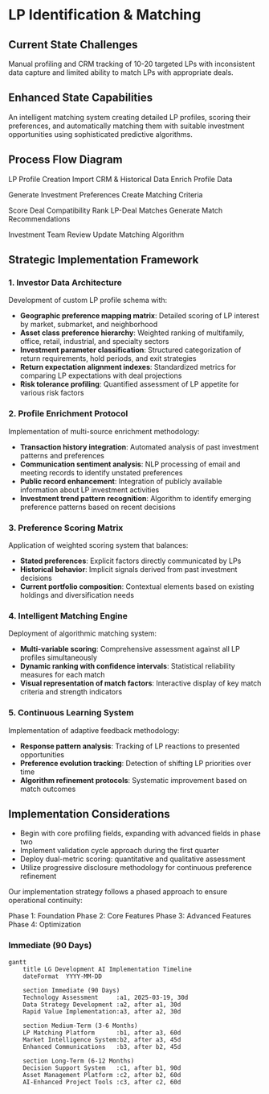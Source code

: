 # LP Identification & Matching

## Current State Challenges

Manual profiling and CRM tracking of 10-20 targeted LPs with inconsistent data capture and limited ability to match LPs with appropriate deals.

## Enhanced State Capabilities

An intelligent matching system creating detailed LP profiles, scoring their preferences, and automatically matching them with suitable investment opportunities using sophisticated predictive algorithms.

## Process Flow Diagram

<FlowChart :width="900" :height="700">
  <!-- Data Collection Phase -->
  <FlowNode x="400" y="50" type="primary" highlight>LP Profile Creation</FlowNode>
  <FlowNode x="400" y="150" type="secondary">Import CRM & Historical Data</FlowNode>
  <FlowNode x="400" y="250" type="secondary">Enrich Profile Data</FlowNode>
  
  <!-- ML Processing Phase -->
  <FlowNode x="200" y="350" type="accent">Generate Investment Preferences</FlowNode>
  <FlowNode x="600" y="350" type="accent">Create Matching Criteria</FlowNode>
  
  <!-- Deal Matching Phase -->
  <FlowNode x="200" y="450" type="secondary">Score Deal Compatibility</FlowNode>
  <FlowNode x="400" y="450" type="secondary">Rank LP-Deal Matches</FlowNode>
  <FlowNode x="600" y="450" type="secondary">Generate Match Recommendations</FlowNode>
  
  <!-- Team Review Phase -->
  <FlowNode x="400" y="550" type="secondary">Investment Team Review</FlowNode>
  <FlowNode x="400" y="650" type="accent">Update Matching Algorithm</FlowNode>
  
  <!-- Connectors -->
  <!-- Data Collection Flow -->
  <FlowConnector :from="{ x: 400, y: 100 }" :to="{ x: 400, y: 150 }" markerId="arrowhead" />
  <FlowConnector :from="{ x: 400, y: 200 }" :to="{ x: 400, y: 250 }" markerId="arrowhead" />
  <FlowConnector :from="{ x: 400, y: 300 }" :to="{ x: 200, y: 350 }" markerId="arrowhead" />
  <FlowConnector :from="{ x: 400, y: 300 }" :to="{ x: 600, y: 350 }" markerId="arrowhead" />

  <!-- ML to Deal Matching Flow -->
  <FlowConnector :from="{ x: 200, y: 400 }" :to="{ x: 200, y: 450 }" markerId="arrowhead" />
  <FlowConnector :from="{ x: 600, y: 400 }" :to="{ x: 600, y: 450 }" markerId="arrowhead" />
  <FlowConnector :from="{ x: 200, y: 500 }" :to="{ x: 400, y: 450 }" markerId="arrowhead" />
  <FlowConnector :from="{ x: 600, y: 500 }" :to="{ x: 400, y: 450 }" markerId="arrowhead" />

  <!-- Review Flow -->
  <FlowConnector :from="{ x: 400, y: 500 }" :to="{ x: 400, y: 550 }" markerId="arrowhead" />
  <FlowConnector :from="{ x: 400, y: 600 }" :to="{ x: 400, y: 650 }" markerId="arrowhead" />

  <!-- Feedback Loop -->
  <FlowConnector :from="{ x: 400, y: 700 }" :to="{ x: 100, y: 350 }" markerId="arrowhead" />
</FlowChart>


## Strategic Implementation Framework

### 1. Investor Data Architecture

Development of custom LP profile schema with:

- **Geographic preference mapping matrix**: Detailed scoring of LP interest by market, submarket, and neighborhood
- **Asset class preference hierarchy**: Weighted ranking of multifamily, office, retail, industrial, and specialty sectors
- **Investment parameter classification**: Structured categorization of return requirements, hold periods, and exit strategies
- **Return expectation alignment indexes**: Standardized metrics for comparing LP expectations with deal projections
- **Risk tolerance profiling**: Quantified assessment of LP appetite for various risk factors

### 2. Profile Enrichment Protocol

Implementation of multi-source enrichment methodology:

- **Transaction history integration**: Automated analysis of past investment patterns and preferences
- **Communication sentiment analysis**: NLP processing of email and meeting records to identify unstated preferences
- **Public record enhancement**: Integration of publicly available information about LP investment activities
- **Investment trend pattern recognition**: Algorithm to identify emerging preference patterns based on recent decisions

### 3. Preference Scoring Matrix

Application of weighted scoring system that balances:

- **Stated preferences**: Explicit factors directly communicated by LPs
- **Historical behavior**: Implicit signals derived from past investment decisions
- **Current portfolio composition**: Contextual elements based on existing holdings and diversification needs

### 4. Intelligent Matching Engine

Deployment of algorithmic matching system:

- **Multi-variable scoring**: Comprehensive assessment against all LP profiles simultaneously
- **Dynamic ranking with confidence intervals**: Statistical reliability measures for each match
- **Visual representation of match factors**: Interactive display of key match criteria and strength indicators

### 5. Continuous Learning System

Implementation of adaptive feedback methodology:

- **Response pattern analysis**: Tracking of LP reactions to presented opportunities
- **Preference evolution tracking**: Detection of shifting LP priorities over time
- **Algorithm refinement protocols**: Systematic improvement based on match outcomes

## Implementation Considerations

- Begin with core profiling fields, expanding with advanced fields in phase two
- Implement validation cycle approach during the first quarter
- Deploy dual-metric scoring: quantitative and qualitative assessment
- Utilize progressive disclosure methodology for continuous preference refinement

Our implementation strategy follows a phased approach to ensure operational continuity:

<FlowChart :width="800" :height="300">
  <FlowNode x="100" y="150" type="primary">Phase 1: Foundation</FlowNode>
  <FlowNode x="300" y="150" type="primary">Phase 2: Core Features</FlowNode>
  <FlowNode x="500" y="150" type="primary">Phase 3: Advanced Features</FlowNode>
  <FlowNode x="700" y="150" type="primary">Phase 4: Optimization</FlowNode>
  
  <FlowConnector :from="{ x: 175, y: 150 }" :to="{ x: 225, y: 150 }" markerId="arrowhead" />
  <FlowConnector :from="{ x: 375, y: 150 }" :to="{ x: 425, y: 150 }" markerId="arrowhead" />
  <FlowConnector :from="{ x: 575, y: 150 }" :to="{ x: 625, y: 150 }" markerId="arrowhead" />
</FlowChart>

### Immediate (90 Days)

```mermaid
gantt
    title LG Development AI Implementation Timeline
    dateFormat  YYYY-MM-DD
    
    section Immediate (90 Days)
    Technology Assessment     :a1, 2025-03-19, 30d
    Data Strategy Development :a2, after a1, 30d
    Rapid Value Implementation:a3, after a2, 30d
    
    section Medium-Term (3-6 Months)
    LP Matching Platform      :b1, after a3, 60d
    Market Intelligence System:b2, after a3, 45d
    Enhanced Communications   :b3, after b2, 45d
    
    section Long-Term (6-12 Months)
    Decision Support System   :c1, after b1, 90d
    Asset Management Platform :c2, after b2, 60d
    AI-Enhanced Project Tools :c3, after c2, 60d
```